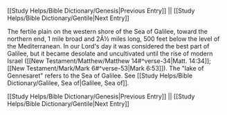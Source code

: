 [[Study Helps/Bible Dictionary/Genesis|Previous Entry]]  ||  [[Study Helps/Bible Dictionary/Gentile|Next Entry]]

 The fertile plain on the western shore of the Sea of Galilee, toward the northern end, 1 mile broad and 2Â½ miles long, 500 feet below the level of the Mediterranean. In our Lord's day it was considered the best part of Galilee, but it became desolate and uncultivated until the rise of modern Israel ([[New Testament/Matthew/Matthew 14#^verse-34|Matt. 14:34]]; [[New Testament/Mark/Mark 6#^verse-53|Mark 6:53]]). The "lake of Gennesaret" refers to the Sea of Galilee. See [[Study Helps/Bible Dictionary/Galilee, Sea of|Galilee, Sea of]].

[[Study Helps/Bible Dictionary/Genesis|Previous Entry]]  ||  [[Study Helps/Bible Dictionary/Gentile|Next Entry]]